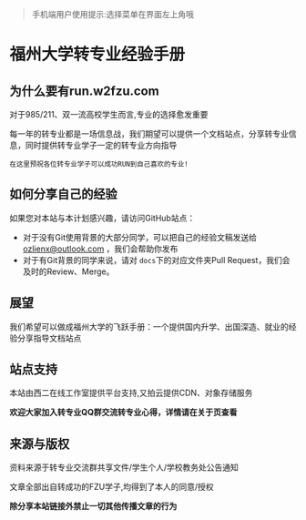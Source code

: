 > 手机端用户使用提示:选择菜单在界面左上角哦

# 福州大学转专业经验手册

## 为什么要有run.w2fzu.com

对于985/211、双一流高校学生而言,专业的选择愈发重要

每一年的转专业都是一场信息战，我们期望可以提供一个文档站点，分享转专业信息，同时提供转专业学子一定的转专业方向指导

```
在这里预祝各位转专业学子可以成功RUN到自己喜欢的专业!
```

## 如何分享自己的经验

如果您对本站与本计划感兴趣，请访问GitHub站点：[](https://github.com/west2-online/fzu-run)

- 对于没有Git使用背景的大部分同学，可以把自己的经验文稿发送给 [ozlienx@outlook.com](mailto:ozlienx@outlook.com) ，我们会帮助你发布
- 对于有Git背景的同学来说，请对 `docs`下的对应文件夹Pull Request，我们会及时的Review、Merge。

## 展望

我们希望可以做成福州大学的飞跃手册：一个提供国内升学、出国深造、就业的经验分享指导文档站点

## 站点支持

本站由西二在线工作室提供平台支持,又拍云提供CDN、对象存储服务

**欢迎大家加入转专业QQ群交流转专业心得，详情请在关于页查看**

## 来源与版权

资料来源于转专业交流群共享文件/学生个人/学校教务处公告通知

文章全部出自转成功的FZU学子,均得到了本人的同意/授权

**除分享本站链接外禁止一切其他传播文章的行为**
